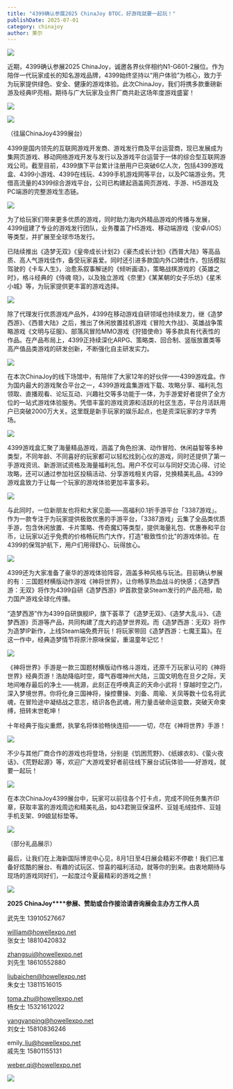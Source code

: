 ```yaml
---
title: "4399确认参展2025 ChinaJoy BTOC，好游戏就要一起玩！"
publishDate: 2025-07-01
category: chinajoy
author: 莱尔
---
```


![](https://ec-net-1251389766.cos.ap-shanghai.myqcloud.com/wp-content/uploads/2025/07/20250701231549859.png)

近期，4399确认参展2025 ChinaJoy，诚邀各界伙伴相约N1-G601-2展位。作为陪伴一代玩家成长的知名游戏品牌，4399始终坚持以“用户体验”为核心，致力于为玩家提供绿色、安全、健康的游戏体验。此次ChinaJoy，我们将携多款重磅新游及经典IP亮相，期待与广大玩家及业界厂商共赴这场年度游戏盛宴！

![](https://ec-net-1251389766.cos.ap-shanghai.myqcloud.com/wp-content/uploads/2025/07/20250701231552606.png)

![](https://ec-net-1251389766.cos.ap-shanghai.myqcloud.com/wp-content/uploads/2025/07/20250701231555185.png)

（往届ChinaJoy4399展台）

4399是国内领先的互联网游戏开发商、游戏发行商及平台运营商，现已发展成为集网页游戏、移动网络游戏开发与发行以及游戏平台运营于一体的综合型互联网游戏公司。截至目前，4399旗下平台累计注册用户已突破6亿人次，包括4399游戏盒、4399小游戏、4399在线玩、4399手机游戏网等平台，以及PC端游业务。凭借高流量的4399综合游戏平台，公司已构建起涵盖网页游戏、手游、H5游戏及PC端游的完整游戏生态链。

![](https://ec-net-1251389766.cos.ap-shanghai.myqcloud.com/wp-content/uploads/2025/07/20250701231557535.png)

为了给玩家们带来更多优质的游戏，同时助力海内外精品游戏的传播与发展，4399组建了专业的游戏发行团队，业务覆盖了H5游戏、移动端游戏（安卓/iOS）等类型，并扩展至全球市场发行。

已陆续推出《造梦无双》《皇帝成长计划2》《豪杰成长计划》《西普大陆》等高品质、高人气游戏佳作，备受玩家喜爱。同时还引进多款国内外口碑佳作，包括模拟驾驶的《卡车人生》，治愈系叙事解谜的《倾听画语》，策略战棋游戏的《英雄之时》，格斗经典的《侍魂 晓》，以及独立游戏《奈里》《某某朝的女子乐坊》《星禾小城》等，为玩家提供更丰富的游戏选择。

![](https://ec-net-1251389766.cos.ap-shanghai.myqcloud.com/wp-content/uploads/2025/07/20250701231601212.png)

除了代理发行优质游戏产品外，4399在移动游戏自研领域也持续发力，继《造梦西游》、《西普大陆》之后，推出了休闲放置挂机游戏《冒险大作战》、英雄战争策略游戏《文明与征服》、部落风冒险MMO游戏《狩猎使命》等多款具有代表性的作品。在产品布局上，4399正持续深化ARPG、策略类、回合制、竖版放置类等高产值品类游戏的研发创新，不断强化自主研发实力。

![](https://ec-net-1251389766.cos.ap-shanghai.myqcloud.com/wp-content/uploads/2025/07/20250701231603658.png)

在本次ChinaJoy的线下场馆中，有陪伴了大家12年的好伙伴——4399游戏盒。作为国内最大的游戏聚合平台之一，4399游戏盒集游戏下载、攻略分享、福利礼包领取、直播观看、论坛互动、兴趣社交等多功能于一体，为手游爱好者提供了全方位的一站式游戏体验服务。凭借丰富的游戏资源和活跃的社区生态，平台月活跃用户已突破2000万大关。这里既是新手玩家的娱乐起点，也是资深玩家的才华秀场。

![](https://ec-net-1251389766.cos.ap-shanghai.myqcloud.com/wp-content/uploads/2025/07/20250701231606538.png)

4399游戏盒汇聚了海量精品游戏，涵盖了角色扮演、动作冒险、休闲益智等多种类型，不同年龄、不同喜好的玩家都可以轻松找到心仪的游戏，同时还提供了第一手游戏资讯、新游测试资格及海量福利礼包。用户不仅可以与同好交流心得、讨论攻略，还可以通过参加社区投稿活动、分享游戏相关内容，兑换精美礼品。4399游戏盒致力于让每一个玩家的游戏体验更加丰富多彩。

![](https://ec-net-1251389766.cos.ap-shanghai.myqcloud.com/wp-content/uploads/2025/07/20250701231608596.png)

与此同时，一位新朋友也将和大家见面——高福利0.1折手游平台「3387游戏」。作为一款专注于为玩家提供极致优惠的手游平台，「3387游戏」云集了全品类优质手游，包含休闲放置、卡片策略、传奇魔幻等类型，提供海量礼包、优惠券和平台币，让玩家以近乎免费的价格畅玩热门大作，打造"极致性价比"的游戏体验。在4399的保驾护航下，用户们用得舒心、玩得放心。

![](https://ec-net-1251389766.cos.ap-shanghai.myqcloud.com/wp-content/uploads/2025/07/20250701231611320.png)

4399还为大家准备了豪华的游戏体验阵容，涵盖多种风格与玩法。目前确认参展的有：三国题材横版动作游戏《神将世界》，让你畅享热血战斗的快感；《造梦西游：无双》将作为4399自研《造梦西游》IP首款登录Steam发行的产品亮相，助力国产游戏全球化传播。

“造梦西游”作为4399自研旗舰IP，旗下荟萃了《造梦无双》、《造梦大乱斗》、《造梦西游》页游等产品，共同构建了庞大的造梦世界观。而《造梦西游：无双》将作为造梦IP新作，上线Steam端免费开玩！将玩家带回《造梦西游：七魔王篇》。在这一作中，经典造梦情节将原汁原味保留，重温童年记忆！

![](https://ec-net-1251389766.cos.ap-shanghai.myqcloud.com/wp-content/uploads/2025/07/20250701231614974.png)

《神将世界》手游是一款三国题材横版动作格斗游戏，还原千万玩家认可的《神将世界》经典页游！浩劫降临时空，瘴气吞噬神州大陆，三国文明危在旦夕之际，天地间唯存最后的净土——桃源，此刻正在呼唤真正的天命小武将！穿越时空之门，深入梦境世界。你将化身三国神将，操控曹操、刘备、周瑜、关凤等数十位名将武魂，在冒险途中凝结战之意志，结识各色武魂，用力量击破命运变数，突破天命束缚，扭转末世乾坤！

十年经典于指尖重燃，执掌名将体验畅快连招——一切，尽在《神将世界》手游！

![](https://ec-net-1251389766.cos.ap-shanghai.myqcloud.com/wp-content/uploads/2025/07/20250701231616336.png)

不少与其他厂商合作的游戏也将登场，分别是《饥困荒野》、《纸嫁衣8》、《萤火夜话》、《荒野起源》等，欢迎广大游戏爱好者前往线下展台试玩体验——好游戏，就要一起玩！

![](https://ec-net-1251389766.cos.ap-shanghai.myqcloud.com/wp-content/uploads/2025/07/20250701231619525.png)

在本次ChinaJoy4399展台中，玩家可以前往各个打卡点，完成不同任务集齐印章，获取丰富的游戏周边和精美礼品，如43君豌豆保温杯、豆娃毛绒挂件、豆娃手机支架、99娘鼠标垫等。

![](https://ec-net-1251389766.cos.ap-shanghai.myqcloud.com/wp-content/uploads/2025/07/20250701231623285.png)

（部分礼品展示）

最后，让我们在上海新国际博览中心见，8月1日至4日展会精彩不停歇！我们已准备好炫酷的展台、有趣的试玩区、惊喜的福利活动，就等你的到来。由衷地期待与现场的游戏同好们，一起度过今夏最精彩的游戏之旅！

![](https://ec-net-1251389766.cos.ap-shanghai.myqcloud.com/wp-content/uploads/2025/07/20250701231628694.png)

**2025 ChinaJoy****参展、赞助或合作接洽请咨询展会主办方工作人员**

武先生 13910527667

william@howellexpo.net  
张女士 18810420832

zhangsui@howellexpo.net  
刘先生 18610552880

liubaichen@howellexpo.net  
朱女士 13811516015

toma.zhu@howellexpo.net  
杨女士 15321612022

yangyanping@howellexpo.net  
刘女士 15810836246

emily\_liu@howellexpo.net  
戚先生 15801155131

weber.qi@howellexpo.net

![](https://ec-net-1251389766.cos.ap-shanghai.myqcloud.com/wp-content/uploads/2025/07/20250701231633690.png)
